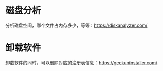 # 磁盘分析
分析磁盘空间，哪个文件占内存多少，等等：https://diskanalyzer.com/

# 卸载软件
卸载软件的同时，可以删除对应的注册表信息：https://geekuninstaller.com/

